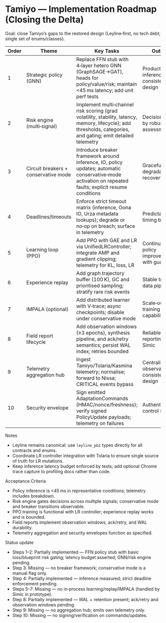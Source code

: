 # Tamiyo — Implementation Roadmap (Closing the Delta)

Goal: close Tamiyo’s gaps to the restored design (Leyline‑first, no tech debt; single set of enums/classes).

| Order | Theme | Key Tasks | Outcome |
| --- | --- | --- | --- |
| 1 | Strategic policy (GNN) | Replace FFN stub with 4‑layer hetero GNN (GraphSAGE→GAT), heads for policy/value/risk; maintain <45 ms latency; add unit perf tests | Production‑grade inference consistent with design |
| 2 | Risk engine (multi‑signal) | Implement multi‑channel risk scoring (grad volatility, stability, latency, memory, lifecycle); add thresholds, categories, and gating; emit detailed telemetry | Decisions gated by robust risk assessment |
| 3 | Circuit breakers + conservative mode | Introduce breaker framework around inference, IO, policy updates; automatic conservative‑mode activation on repeated faults; explicit resume conditions | Graceful degradation and recovery |
| 4 | Deadlines/timeouts | Enforce strict timeout matrix (inference, Oona IO, Urza metadata lookups); degrade or no‑op on breach; surface in telemetry | Predictable timing behaviour |
| 5 | Learning loop (PPO) | Add PPO with GAE and LR via UnifiedLRController; integrate AMP and gradient clipping; telemetry for KL, loss, LR | Continuous policy improvement with guardrails |
| 6 | Experience replay | Add graph trajectory buffer (100 K), GC and prioritised sampling; stratify rare risk events | Stable training data pipeline |
| 7 | IMPALA (optional) | Add distributed learner with V‑trace; async checkpoints; disable under conservative mode | Scale‑out training capability |
| 8 | Field report lifecycle | Add observation windows (≥3 epochs), synthesis pipeline, and ack/retry semantics; persist WAL index; retries bounded | Reliable reporting to Simic |
| 9 | Telemetry aggregation hub | Ingest Tamiyo/Tolaria/Kasmina telemetry; normalise; forward to Nissa; CRITICAL events bypass | Centralised observability consistent with design |
| 10 | Security envelope | Sign emitted AdaptationCommands (HMAC/nonce/freshness); verify signed PolicyUpdate payloads; telemetry on failures | Authenticated control surface |

Notes
- Leyline remains canonical: use `leyline_pb2` types directly for all contracts and enums.
- Coordinate LR controller integration with Tolaria to ensure single source of truth for LR mutations.
- Keep inference latency budget enforced by tests; add optional Chrome trace capture to profiling docs rather than code.

Acceptance Criteria
- Policy inference is <45 ms in representative conditions; telemetry includes breakdown.
- Risk engine gates decisions across multiple signals; conservative mode and breaker transitions observable.
- PPO training is functional with LR controller; experience replay works and is bounded.
- Field reports implement observation windows, ack/retry, and WAL durability.
- Telemetry aggregation and security envelopes function as specified.

Status update
- Steps 1–2: Partially implemented — FFN policy stub with basic loss/blueprint risk gating; latency budget asserted; GNN/risk engine pending.
- Step 3: Missing — no breaker framework; conservative mode is a manual flag only.
- Step 4: Partially implemented — inference measured; strict deadline enforcement pending.
- Steps 5–7: Missing — no in‑process learning/replay/IMPALA (handled by Simic in prototype).
- Step 8: Partially implemented — WAL + retention present; ack/retry and observation windows pending.
- Step 9: Missing — no aggregation hub; emits own telemetry only.
- Step 10: Missing — no signing/verification on commands/updates.
